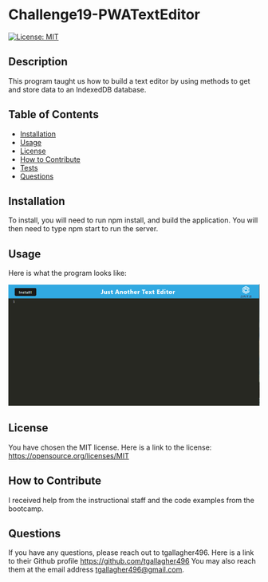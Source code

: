 # Challenge19-PWATextEditor

  [![License: MIT](https://img.shields.io/badge/License-MIT-yellow.svg)](https://opensource.org/licenses/MIT)

## Description

This program taught us how to build a text editor by using methods to get and store data to an IndexedDB database.   

## Table of Contents

- [Installation](#installation)
- [Usage](#usage)
- [License](#license)
- [How to Contribute](#how-to-contribute)
- [Tests](#tests)
- [Questions](#questions)


## Installation

To install, you will need to run npm install, and build the application.  You will then need to type npm start to run the server.

## Usage

Here is what the program looks like:

    
![ReadMe Image](/images/ReadMePic.PNG)


## License

You have chosen the MIT license.  Here is a link to the license: https://opensource.org/licenses/MIT
    
## How to Contribute

I received help from the instructional staff and the code examples from the bootcamp.

## Questions

If you have any questions, please reach out to tgallagher496.
Here is a link to their Github profile https://github.com/tgallagher496
You may also reach them at the email address tgallagher496@gmail.com.